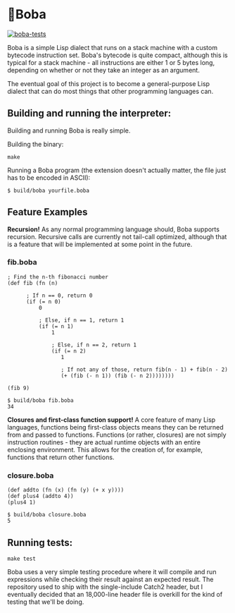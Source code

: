 # 🧋Boba
[![boba-tests](https://github.com/jstankevicius/boba/workflows/boba-tests/badge.svg)](https://github.com/jstankevicius/boba/actions)

Boba is a simple Lisp dialect that runs on a stack machine with a custom bytecode instruction set. Boba's bytecode is quite compact, although this is typical for a stack machine - all instructions are either 1 or 5 bytes long, depending on whether or not they take an integer as an argument.

The eventual goal of this project is to become a general-purpose Lisp dialect that can do most things that other programming languages can.

## Building and running the interpreter:
Building and running Boba is really simple.

Building the binary:
```
make
```

Running a Boba program (the extension doesn't actually matter, the file just has to be encoded in ASCII):

```
$ build/boba yourfile.boba
```


## Feature Examples
**Recursion!** As any normal programming language should, Boba supports recursion. Recursive calls are currently not tail-call optimized, although that is a feature that will be implemented at some point in the future.

### fib.boba
```
; Find the n-th fibonacci number
(def fib (fn (n)

      ; If n == 0, return 0
      (if (= n 0)
          0

          ; Else, if n == 1, return 1
          (if (= n 1)
              1

              ; Else, if n == 2, return 1
              (if (= n 2)
                 1

                 ; If not any of those, return fib(n - 1) + fib(n - 2)
                 (+ (fib (- n 1)) (fib (- n 2))))))))

(fib 9)
```

```
$ build/boba fib.boba
34
```

**Closures and first-class function support!** A core feature of many Lisp languages, functions being first-class objects means they can be returned from and passed to functions. Functions (or rather, closures) are not simply instruction routines - they are actual runtime objects with an entire enclosing environment. This allows for the creation of, for example, functions that return other functions.

### closure.boba
```
(def addto (fn (x) (fn (y) (+ x y))))
(def plus4 (addto 4))
(plus4 1)
```

```
$ build/boba closure.boba
5
```

## Running tests:
```
make test
```

Boba uses a very simple testing procedure where it will compile and run expressions while checking their result against an expected result. The repository used to ship with the single-include Catch2 header, but I eventually decided that an 18,000-line header file is overkill for the kind of testing that we'll be doing.

